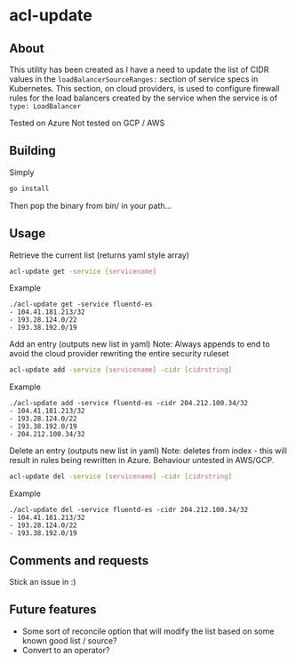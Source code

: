 # acl-update
## About
This utility has been created as I have a need to update the list of CIDR values in the `loadBalancerSourceRanges:` section of service specs in Kubernetes.
This section, on cloud providers, is used to configure firewall rules for the load balancers created by the service when the service is of `type: LoadBalancer`

Tested on Azure
Not tested on GCP / AWS 

## Building
Simply
```bash
go install
```
Then pop the binary from bin/ in your path... 

## Usage
Retrieve the current list (returns yaml style array)
```bash
acl-update get -service [servicename]
```

Example

```shell
./acl-update get -service fluentd-es
- 104.41.181.213/32
- 193.28.124.0/22
- 193.38.192.0/19
```


Add an entry (outputs new list in yaml)
Note: Always appends to end to avoid the cloud provider rewriting the entire security ruleset
```bash
acl-update add -service [servicename] -cidr [cidrstring]
```

Example
```shell
./acl-update add -service fluentd-es -cidr 204.212.100.34/32
- 104.41.181.213/32
- 193.28.124.0/22
- 193.38.192.0/19
- 204.212.100.34/32
```

Delete an entry (outputs new list in yaml)
Note: deletes from index - this will result in rules being rewritten in Azure.  Behaviour untested in AWS/GCP.
```bash
acl-update del -service [servicename] -cidr [cidrstring]
```

Example
```shell
./acl-update del -service fluentd-es -cidr 204.212.100.34/32
- 104.41.181.213/32
- 193.28.124.0/22
- 193.38.192.0/19
```

## Comments and requests
Stick an issue in :)

## Future features
- Some sort of reconcile option that will modify the list based on some known good list / source?
- Convert to an operator?
